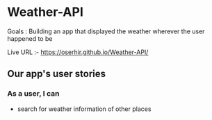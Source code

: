 # Weather-API

Goals : Building an app that displayed the weather wherever the user happened to be

Live URL :- https://oserhir.github.io/Weather-API/

## Our app's user stories

### As a user, I can

* search for weather information of other places
